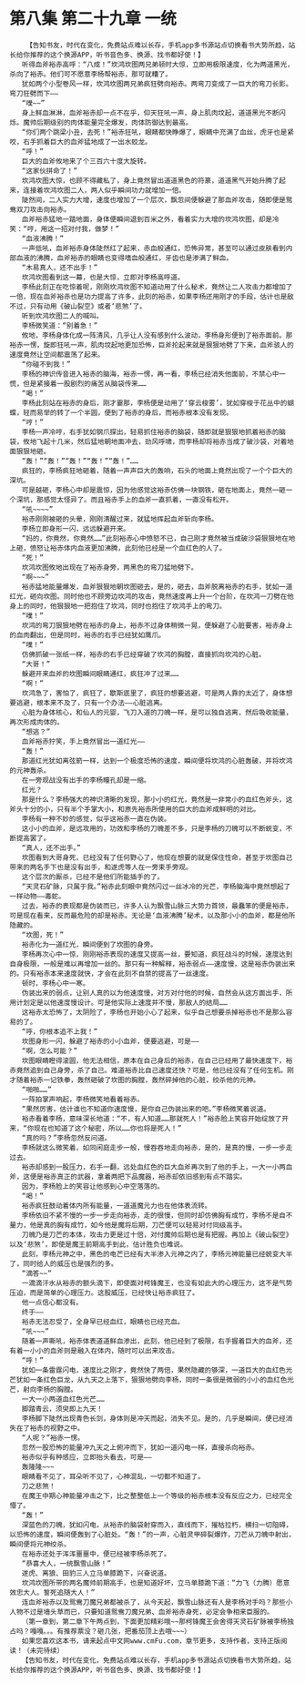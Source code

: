# 第八集 第二十九章 一统
        【告知书友，时代在变化，免费站点难以长存，手机app多书源站点切换看书大势所趋，站长给你推荐的这个换源APP，听书音色多、换源、找书都好使！】
       听得血斧裕赤高呼：“八成！”坎鸿坎图两兄弟顿时大惊，立即用极限速度，化为两道黑光，杀向了裕赤。他们可不愿意李杨帮裕赤，那可就糟了。
       犹如两个小型卷风一样，坎鸿坎图两兄弟疯狂劈向裕赤。两弯刀变成了一巨大的弯刀长影。弯刀狂劈而下——
       “噗~~”
       身上鲜血淋淋，血斧裕赤却一点不在乎，仰天狂吼一声，身上肌肉坟起，道道黑光不断闪烁。魔帅后期级别的肉体能量完全爆发，肉体防御达到最高。
       “你们两个跳梁小丑，去死！”裕赤狂吼，眼睛都快睁爆了，眼睛中充满了血丝，虎牙也是紧咬，右手抓着巨大的血斧猛地成了一出水蛟龙。
       “呼！”
       巨大的血斧攸地来了个三百六十度大旋转。
       “这家伙拼命了！”
       坎鸿坎图大惊，也顾不得藏私了，身上竟然冒出道道黑色的符篆，道道黑气开始升腾了起来，连接着坎鸿坎图二人，两人似乎瞬间功力就增加一倍。
       陡然间，二人实力大增，速度也增加了一个层次，飘忽间便躲避了那血斧攻击，随即便是鸳鸯双刀攻击向裕赤。
       血斧裕赤猛地一踏地面，身体便瞬间退到百米之外，看着实力大增的坎鸿坎图，却是冷笑：“哼，用这一招对付我，做梦！”
       “血液沸腾！”
       一声低吼，血斧裕赤身体陡然红了起来，赤血般通红，恐怖异常，甚至可以通过皮肤看到内部血液的沸腾，血斧裕赤的眼睛也变得嗜血般通红，牙齿也是渗满了鲜血。
       “木易真人，还不出手！”
       坎鸿坎图看到这一幕，也是大惊，立即对李杨高呼道。
       李杨此刻正在吃惊着呢，刚刚坎鸿坎图不知道动用了什么秘术，竟然让二人攻击力都增加了一倍，现在血斧裕赤也是功力提高了许多，此刻的裕赤，如果李杨还用刚才的手段，估计也是敌不过，只有动用《破山裂空》或者‘悲煞’了。
       听到坎鸿坎图二人的喊叫。
       李杨微笑道：“别着急！”
       攸地，李杨身体化成一阵清风，几乎让人没有感到什么波动，李杨身形便到了裕赤面前。那裕赤一愣，旋即狂吼一声，肌肉坟起地更加恐怖，巨斧抡起来就是狠狠地劈了下来，血斧骇人的速度竟然让空间都震荡了起来。
       “你碰不到我！”
       李杨的神识传音进入裕赤的脑海，裕赤一愣，再一看，李杨已经消失他面前，不禁心中一慌，但是紧接着一股剧烈的痛苦从脑袋传来……
       “喝！”
       李杨此刻站在裕赤的身后，刚才霎那，李杨便是动用了‘穿云梭雾’，犹如穿梭于花丛中的蝴蝶，轻而易举的转了一个半圆，便到了裕赤的身后，而裕赤根本没有发现。
       “哼！”
       李杨一声冷哼，右手犹如钢爪探出，轻易抓住裕赤的脑袋，随即就是狠狠地抓着裕赤的脑袋，攸地飞起十几米，然后猛地朝地面冲去，劲风呼啸，而李杨却将裕赤当成了破沙袋，对着地面狠狠地砸。
       “轰！”“轰！”“轰！”“轰！”“轰！”……
       疯狂的，李杨疯狂地砸着，随着一声声巨大的轰响，石头的地面上竟然出现了一个个巨大的深坑。
       可是越砸，李杨心中却是震惊，因为他感觉这裕赤仿佛一块钢铁，砸在地面上，竟然一砸一个深坑，那感觉太怪异了。而且裕赤手上的血斧一直抓着，一直没有松开。
       “吼~~~~”
       裕赤刚刚被砸的头晕，刚刚清醒过来，就猛地挥起血斧斩向李杨。
       李杨立即身形一闪，远远躲避开来。
       “妈的，你竟然，你竟然……”此刻裕赤心中愤怒不已，自己刚才竟然被当成破沙袋狠狠地在地上砸，愤怒让裕赤体内血液更加沸腾，此刻他已经是一个血红色的人了。
       “死！”
       坎鸿坎图攸地出现在了裕赤身旁，两黑色的弯刀猛地劈下。
       “啊~~~”
       裕赤猛地能量爆发，血斧狠狠地朝坎图砸去，是的，砸去，血斧脱离裕赤的右手，犹如一道红光，砸向坎图。同时他也不顾旁边坎鸿的攻击，竟然速度再上升一个台阶，在坎鸿一刀劈在他身上的同时，他狠狠地一把抱住了坎鸿，同时也抱住了坎鸿手上的弯刀。
       “噗！”
       坎鸿的弯刀狠狠地劈在裕赤的身上，裕赤不过身体稍微一晃，便躲避了心脏要害，裕赤身上的血肉翻出，但是同时，裕赤的右手已经犹如鹰爪。
       “噗！”
       仿佛抓破一张纸一样，裕赤的右手已经穿破了坎鸿的胸膛，直接抓向坎鸿的心脏。
       “大哥！”
       躲避开来血斧的坎图瞬间眼睛通红，疯狂冲了过来……
       “啊！”
       坎鸿急了，害怕了，疯狂了，歇斯底里了，疯狂的想要逃避，可是两人靠的太近了，身体想要逃避，根本来不及了，只有一个办法——心脏逃离。
       心脏为身体核心，和仙人的元婴，飞刀入道的刀魄一样，是可以独自逃离，然后吸收能量，再次形成肉体的。
       “想逃？”
       血斧裕赤狞笑，手上竟然冒出一道红光——
       “轰！”
       那道红光犹如离弦箭一样，达到一个极度恐怖的速度，瞬间便将坎鸿的心脏轰破，并将坎鸿的元神轰杀。
       在一旁观战没有出手的李杨瞳孔却是一缩。
       红光？
       那是什么？李杨强大的神识清晰的发现，那小小的红光，竟然是一非常小的血红色斧头，这斧头十分的小，只有半个手掌大小，和原先裕赤所使用的巨大的血斧成鲜明的对比。
       李杨有一种不妙的感觉，似乎这裕赤一直在伪装。
       这小小的血斧，是远攻用的，功效和李杨的刀魄差不多，只是李杨的刀魄可以不断蜕变，不断提高罢了。
       “真人，还不出手。”
       坎图看到大哥身死，已经没有了任何野心了，他现在想要的就是保住性命，甚至于坎图自己带来的两名手下也是没有出手，和遂虎等人在一旁束手旁观。
       这个层次的厮杀，已经不是他们所能插手的了。
       “天灵石矿脉，只属于我。”裕赤此刻眼中竟然闪过一丝冰冷的光芒，李杨脑海中竟然想起了一样动物——毒蛇。
       过去，裕赤的表现都是伪装而已，许多人认为飘雪山脉三大势力首领，最蠢笨的便是裕赤，可是现在看来，反而最危险的却是裕赤。无论是‘血液沸腾’秘术，以及那小小的血斧，都是他所隐藏的。
       “坎图，死！”
       裕赤化为一道红光，瞬间便到了坎图的身旁。
       李杨再次心中一惊，刚刚裕赤表现的速度又提高一丝，要知道，疯狂战斗的时候，速度达到自身极限，一般是难以再增加一丝的。那只有一种解释，裕赤弱点——速度慢，这是裕赤伪装出来的。只有裕赤本来速度就快，才会在此刻不自禁的提高了一丝速度。
       顿时，李杨心中一寒。
       伪装出来的弱点，让别人真的以为他速度慢，对方对付他的时候，自然会从这方面出手，所用计划定是以他速度慢设计。可是他实际上速度并不慢，那敌人的结局……
       这裕赤太恐怖了，太阴险了，李杨也开始小心了起来，似乎自己想要杀掉裕赤也不是那么容易的了。
       “呼，你根本追不上我！”
       坎图身形一闪，躲避了裕赤的小小血斧，便要逃避，可是——
       “啊，怎么可能？”
       坎图眼睛瞪得滚圆，他无法相信，原本在自己身后的裕赤，在自己已经用了最快速度下，裕赤竟然追到自己身旁，杀了自己。难道裕赤比自己速度还快？可是，他已经没有了任何生机。刚才随着裕赤一记铁拳，轰然砸破了坎图的胸膛，轰然碎掉他的心脏，绞杀他的元神。
       “啪啪……”
       一阵拍掌声响起，李杨微笑地看着裕赤。
       “果然厉害，估计谁也不知道你速度慢，是你自己伪装出来的吧。”李杨微笑着说道。
       裕赤看着李杨，意味深长地道：“不，有人知道……那就死人！”裕赤脸上笑容开始绽放了开来，“你现在也知道了这个秘密，所以……你也将是死人！”
       “真的吗？”李杨忽然反问道。
       李杨就这么微笑着，如同闲庭走步一般，慢吞吞地走向裕赤，是的，是真的慢，一步一步走过去。
       裕赤却感到一股压力，右手一翻，远处血红色的巨大血斧再次到了他的手上，一大一小两血斧，这便是裕赤真正的武器，拿着两把下品魔器，裕赤却依旧感到有点不踏实。
       因为，李杨脸上的笑容让他感到心中空落落的。
       “喝！”
       裕赤疯狂鼓动着体内所有能量，一道道魔元力也在他体表流转。
       李杨依旧不紧不慢的一步一步走向裕赤，走的很慢，但同时却仿佛胸有成竹，李杨不是自不量力，他是真的胸有成竹，如今他是魔将后期，刀芒便可以轻易对付同级高手。
       刀魄乃是刀芒的本体，攻击力更是过十倍，对付魔帅后期也是有把握。再加上《破山裂空》以及‘悲煞’，即使是魔王前期高手到此，估计胜负也难说。
       此刻，李杨元神之中，黑色的电芒已经有大半渗入元神之内了，李杨元神能量已经蜕变大半了，同时给人的威压也是强烈的多。
       “滴答~~”
       一滴滴汗水从裕赤的额头滴下，即使面对柯锋魔王，也没有如此大的心理压力，这不是气势压迫，而是简单的心理压力。这股威压，已经快让裕赤疯狂了。
       他一点信心都没有。
       终于——
       裕赤无法忍受了，全身早已经血红，眼睛也已经充血。
       “吼~~~”
       随着一声嘶吼，裕赤体表道道鲜血渗出，此刻，他已经到了极限，右手握着巨大的血斧，还有着一小小的血斧则是融入在体内，随时可以出来攻击。
       “呼！”
       犹如一条雷霆闪电，速度比之刚才，竟然快了两倍，果然隐藏的够深，一道巨大的血红色光芒犹如一条红色巨龙，从九天之上落下，狠狠地劈向李杨，同时一条很是微弱的小小的血红色光芒，射向李杨的胸膛。
       一大一小两道血红色光芒……
       脚踏青云，须臾即上九天！
       李杨脚下陡然出现青色长剑，身体则是冲天而起，消失不见。是的，几乎是瞬间，便已经消失在了裕赤的视野之中。
       “人呢？”裕赤一愣。
       忽然一股恐怖的能量冲九天之上俯冲而下，犹如一道闪电一样，直接杀向裕赤。
       裕赤似乎有种感应，立即抬头看去，可是——
       轰隆隆~~~
       眼睛看不见了，耳朵听不见了，心神混乱，一切都不知道了。
       刀之悲煞！
       在魔王中期心神能量冲击之下，比之整整低上一个等级的裕赤根本没有反应之力，已经完全懵了。
       “轰！”
       深蓝色的刀魄，犹如闪电，从裕赤的脑袋射穿而入，直线而下，摧枯拉朽，横扫一切阻碍，以恐怖的速度，瞬间便轰到了心脏处。“轰！”的一声，心脏灵甲碎裂爆炸，刀芒从刀魄中射出，瞬间便将元神绞杀。
       在裕赤还处于浑浑噩噩中，便已经被李杨杀死了。
       “恭喜大人，一统飘雪山脉！”
       遂虎、离狼、田豹三人立马单膝跪下，兴奋说道。
       坎鸿坎图所带的两名魔帅前期高手，也是知道好坏，立马单膝跪下道：“力飞（力腾）愿意效忠大人。誓死追随大人！”
       连血斧裕赤以及鸳鸯刀魔兄弟都被杀了，从今天起，飘雪山脉还有人是李杨对手吗？那些小人物不过是墙头草而已，只要知道鸳鸯刀魔兄弟、血斧裕赤身死，必定会争相来臣服的。
       （第一章到，第二章下午两点到，下面更加精彩哦~~那柯锋魔王会舍得天灵石矿脉被李杨独占吗？嘎嘎。。。有推荐票没？砸几张，把番茄顶上去哦~~~）
       如果您喜欢这本书，请来起点中文网www.cmFu.com，章节更多，支持作者，支持正版阅读！（未完待续）
       【告知书友，时代在变化，免费站点难以长存，手机app多书源站点切换看书大势所趋，站长给你推荐的这个换源APP，听书音色多、换源、找书都好使！】